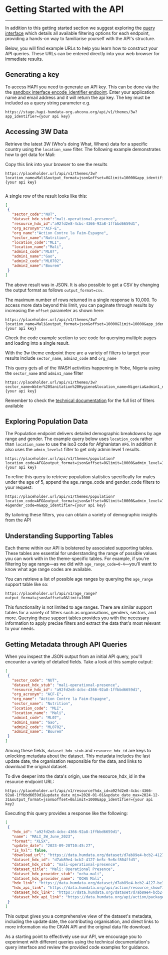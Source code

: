 # Getting Started with the API

---

In addition to this getting started section we suggest exploring the [query interface](https://stage.hapi-humdata-org.ahconu.org/docs) which details all available filtering options for each endpoint, providing a hands-on way to familiarise yourself with the API's structure.


Below, you will find example URLs to help you learn how to construct your API queries. These URLs can be entered directly into your web browser for immediate results.

## Generating a key

To access HAPI you need to generate an API key. This can be done via the the [sandbox interface encode_identifier endpoint](https://stage.hapi-humdata-org.ahconu.org/docs#/Utility/get_encoded_identifier_api_v1_encode_identifier_get). Enter your application name and email address and it will return the api key. The key must be included as a query string parameter e.g.


```
https://stage.hapi-humdata-org.ahconu.org/api/v1/themes/3w?app_identifier={your api key}
```




## Accessing 3W Data


Retrieve the latest 3W (Who's doing What, Where) data for a specific country using the `location_name` filter. The following example demonstrates how to get data for Mali:


Copy this link into your browser to see the results


```plaintext
https://placeholder.url/api/v1/themes/3w?location_name=Mali&output_format=json&offset=0&limit=10000&app_identifier={your api key}


```


A single row of the result looks like this:


```JSON
[
 {
   "sector_code":"NUT",
   "dataset_hdx_stub":"mali-operational-presence",
   "resource_hdx_id":"a92fd2e8-4cbc-4366-92a8-1ffbbd6659d1",
   "org_acronym":"ACF-E",
   "org_name":"Action Contre la Faim-Espagne",
   "sector_name":"Nutrition",
   "location_code":"MLI",
   "location_name":"Mali",
   "admin1_code":"ML07",
   "admin1_name":"Gao",
   "admin2_code":"ML0702",
   "admin2_name":"Bourem"
 }
]
```


The above result was in JSON. It is also possible to get a CSV by changing the output format as follows ```output_format=csv```.


The maximum number of rows returned in a single response is 10,000. To access more data beyond this limit, you can paginate through results by increasing the ```offset``` parameter as shown here:


```plaintext
https://placeholder.url/api/v1/themes/3w?location_name=Mali&output_format=json&offset=10000&limit=10000&app_identifier={your api key}
```


Check the code example section to see code for querying multiple pages and loading into a single result.


With the 3w theme endpoint there are a variety of filters to target your results include ```sector_name```, ```admin2_code``` and ```org_name```


This query gets all of the WASH activities happening in Yobe, Nigeria using the ```sector_name``` and ```admin1_name``` filter


```plaintext
https://placeholder.url/api/v1/themes/3w?sector_name=Water%20Sanitation%20Hygiene&location_name=Nigeria&admin1_name=Yobe&output_format=json&offset=0&limit=1000&app_identifier={your api key}
```


Remember to check the [technical documentation](https://placeholder.url/docs) for the full list of filters available


## Exploring Population Data


The Population endpoint delivers detailed demographic breakdowns by age range and gender.  The example query below uses ```location_code``` rather than ```location_name``` to use the iso3 code for Afghanistan ```AFG```. In addition it also uses the ```admin_level=1``` filter to get only admin level 1 results.


```
https://placeholder.url/api/v1/themes/population?location_code=AFG&output_format=json&offset=0&limit=10000&admin_level=1&app_identifier={your api key}
```


To refine this query to retrieve population statistics specifically for males under the age of 5, append the age_range_code and gender_code filters to your request:


```
https://placeholder.url/api/v1/themes/population?location_code=AFG&output_format=json&offset=0&limit=10000&admin_level=1&age_range_code=0-4&gender_code=m&app_identifier={your api key}
```


By tailoring these filters, you can obtain a variety of demographic insights from the API


## Understanding Supporting Tables


Each theme within our API is bolstered by associated supporting tables. These tables are essential for understanding the range of possible values you can work with in the theme-specific tables. For example, if you're filtering by age range—as we did with `age_range_code=0-4`—you'll want to know what age range codes are available.


You can retrieve a list of possible age ranges by querying the `age_range` support table like so:


```plaintext
https://placeholder.url/api/v1/age_range?output_format=json&offset=0&limit=1000
```


This functionality is not limited to age ranges. There are similar support tables for a variety of filters such as organisations, genders, sectors, and more. Querying these support tables provides you with the necessary information to apply precise filters and extract the data that's most relevant to your needs.


## Getting Metadata through API Queries


When you inspect the JSON output from an initial API query, you'll encounter a variety of detailed fields. Take a look at this sample output:


```json
[
 {
   "sector_code": "NUT",
   "dataset_hdx_stub": "mali-operational-presence",
   "resource_hdx_id": "a92fd2e8-4cbc-4366-92a8-1ffbbd6659d1",
   "org_acronym": "ACF-E",
   "org_name": "Action Contre la Faim-Espagne",
   "sector_name": "Nutrition",
   "location_code": "MLI",
   "location_name": "Mali",
   "admin1_code": "ML07",
   "admin1_name": "Gao",
   "admin2_code": "ML0702",
   "admin2_name": "Bourem"
 }
]
```


Among these fields, ```dataset_hdx_stub``` and ```resource_hdx_id``` are keys to unlocking metadata about the dataset. This metadata includes the last update date, the organisation responsible for the data, and links to download the original dataset.


To dive deeper into the data's origin, use the resource_hdx_id in the resource endpoint URL:


```
https://placeholder.url/api/v1/resource?hdx_id=a92fd2e8-4cbc-4366-92a8-1ffbbd6659d1&update_date_min=2020-01-01&update_date_max=2024-12-31&output_format=json&offset=0&limit=1000&app_identifier={your api key}
```


Executing this query provides a response like the following:


```JSON
[
 {
   "hdx_id": "a92fd2e8-4cbc-4366-92a8-1ffbbd6659d1",
   "name": "MALI_3W_June_2023",
   "format": "XLSX",
   "update_date": "2023-09-28T10:45:27",
   "is_hxl": false,
   "download_url": "https://data.humdata.org/dataset/d7ab89e4-bcb2-4127-be3c-5e8cf804ffd3/resource/a92fd2e8-4cbc-4366-92a8-1ffbbd6659d1/download/mali-3w_maj-2.xlsx",
   "dataset_hdx_id": "d7ab89e4-bcb2-4127-be3c-5e8cf804ffd3",
   "dataset_hdx_stub": "mali-operational-presence",
   "dataset_title": "Mali: Operational Presence",
   "dataset_hdx_provider_stub": "ocha-mali",
   "dataset_hdx_provider_name": "OCHA Mali",
   "hdx_link": "https://data.humdata.org/dataset/d7ab89e4-bcb2-4127-be3c-5e8cf804ffd3/resource/a92fd2e8-4cbc-4366-92a8-1ffbbd6659d1/",
   "hdx_api_link": "https://data.humdata.org/api/action/resource_show?id=a92fd2e8-4cbc-4366-92a8-1ffbbd6659d1",
   "dataset_hdx_link": "https://data.humdata.org/dataset/d7ab89e4-bcb2-4127-be3c-5e8cf804ffd3/",
   "dataset_hdx_api_link": "https://data.humdata.org/api/action/package_show?id=d7ab89e4-bcb2-4127-be3c-5e8cf804ffd3"
 }
]
```


This output gives you a comprehensive view of the dataset's metadata, including the update date, the contributing organisation, and direct links to more information via the CKAN API and the original data file download.


As a starting point to effectively use our API, we encourage you to experiment with different queries using the technical documentation's query interface and review the provided code examples for guidance.
